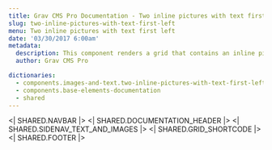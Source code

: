 ```yaml
---
title: Grav CMS Pro Documentation - Two inline pictures with text first left
slug: two-inline-pictures-with-text-first-left
menu: Two inline pictures with text first left
date: '03/30/2017 6:00am'
metadata:
  description: This component renders a grid that contains an inline picture placed on the left and a description text on the right
  author: Grav CMS Pro

dictionaries:
  - components.images-and-text.two-inline-pictures-with-text-first-left
  - components.base-elements-documentation
  - shared
---
```


<| SHARED.NAVBAR |>
<| SHARED.DOCUMENTATION_HEADER |>
<| SHARED.SIDENAV_TEXT_AND_IMAGES |>
<| SHARED.GRID_SHORTCODE |>
<| SHARED.FOOTER |>
